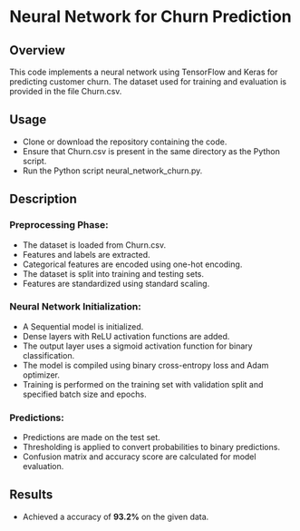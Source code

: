 
# Neural Network for Churn Prediction

## Overview
This code implements a neural network using TensorFlow and Keras for predicting customer churn. The dataset used for training and evaluation is provided in the file Churn.csv.



## Usage
- Clone or download the repository containing the code.
- Ensure that Churn.csv is present in the same directory as the Python script.
- Run the Python script neural_network_churn.py.

## Description
### Preprocessing Phase:

- The dataset is loaded from Churn.csv.
- Features and labels are extracted.
- Categorical features are encoded using one-hot encoding.
- The dataset is split into training and testing sets.
- Features are standardized using standard scaling.
### Neural Network Initialization:

- A Sequential model is initialized.
- Dense layers with ReLU activation functions are added.
- The output layer uses a sigmoid activation function for binary classification.
- The model is compiled using binary cross-entropy loss and Adam optimizer.
- Training is performed on the training set with validation split and specified batch size and epochs.
### Predictions:

- Predictions are made on the test set.
- Thresholding is applied to convert probabilities to binary predictions.
- Confusion matrix and accuracy score are calculated for model evaluation.

## Results

- Achieved a accuracy of **93.2%** on the given data.